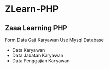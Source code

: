 # ZLearn-PHP
Zaaa Learning PHP
-------------------
Form Data Gaji Karyawan Use Mysql Database
- Data Karyawan
- Data Jabatan Karyawan
- Data Penggajian Karyawan
  
